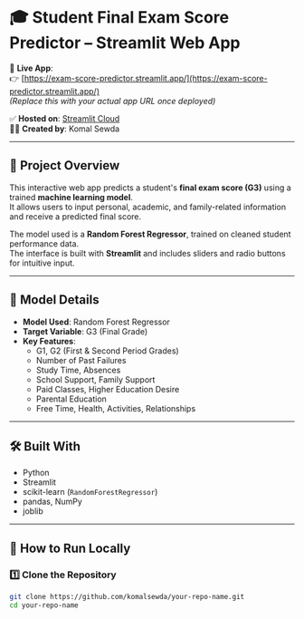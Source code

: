 # 🎓 Student Final Exam Score Predictor – Streamlit Web App

🚀 **Live App**:  
👉 [https://exam-score-predictor.streamlit.app/](https://exam-score-predictor.streamlit.app/)  
*(Replace this with your actual app URL once deployed)*

✅ **Hosted on**: [Streamlit Cloud](https://streamlit.io/cloud)  
👩‍💻 **Created by**: Komal Sewda

---

## 📌 Project Overview

This interactive web app predicts a student's **final exam score (G3)** using a trained **machine learning model**.  
It allows users to input personal, academic, and family-related information and receive a predicted final score.

The model used is a **Random Forest Regressor**, trained on cleaned student performance data.  
The interface is built with **Streamlit** and includes sliders and radio buttons for intuitive input.

---

## 🧠 Model Details

- **Model Used**: Random Forest Regressor
- **Target Variable**: G3 (Final Grade)
- **Key Features**:
  - G1, G2 (First & Second Period Grades)
  - Number of Past Failures
  - Study Time, Absences
  - School Support, Family Support
  - Paid Classes, Higher Education Desire
  - Parental Education
  - Free Time, Health, Activities, Relationships

---

## 🛠 Built With

- Python
- Streamlit
- scikit-learn (`RandomForestRegressor`)
- pandas, NumPy
- joblib

---

## 🧪 How to Run Locally

### 1️⃣ Clone the Repository
```bash
git clone https://github.com/komalsewda/your-repo-name.git
cd your-repo-name
